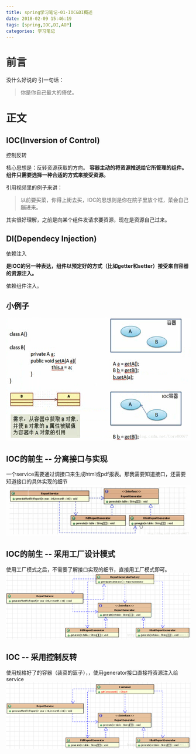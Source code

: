 ```yaml
---
title: spring学习笔记-01-IOC&DI概述
date: 2018-02-09 15:46:19
tags: [spring,IOC,DI,AOP]
categories: 学习笔记
---
```


# 前言
没什么好说的
引一句话：
> 你是你自己最大的倚仗。

# 正文
## IOC(Inversion of Control)
控制反转

核心思想是：反转资源获取的方向。
**容器主动的将资源推送给它所管理的组件。组件只需要选择一种合适的方式来接受资源。**

<!-- more -->

引用视频里的例子来讲：

> 以前要买菜，你得上街去买，IOC的思想则是你在院子里放个框，菜会自己蹦进来。

其实很好理解，之前是向某个组件发请求要资源，现在是资源自己过来。

## DI(Dependecy Injection)
依赖注入

**是IOC的另一种表达，组件以预定好的方式（比如getter和setter）接受来自容器的资源注入。**

依赖组件注入。

## 小例子
![](spring学习笔记-01-IOC&DI概述/20180209153809872.png)

## IOC的前生 -- 分离接口与实现
一个service需要通过调接口来生成html或pdf报表。那我需要知道接口，还需要知道接口的具体实现的细节
![](spring学习笔记-01-IOC&DI概述/20180209154019913.png)

## IOC的前生 -- 采用工厂设计模式
使用工厂模式之后，不需要了解接口实现的细节，直接用工厂模式即可。
![](spring学习笔记-01-IOC&DI概述/2018020915424236.png)

## IOC -- 采用控制反转
使用规格好了的容器（装菜的篮子），，使用generator接口直接将资源注入给service
![](spring学习笔记-01-IOC&DI概述/20180209154331750.png)
